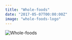 ```yaml
---
title: "Whole-foods"
date: "2017-05-07T00:00:00Z"
image: "whole-foods-logo"
---
```


![Whole-foods](/whole-foods.png)
